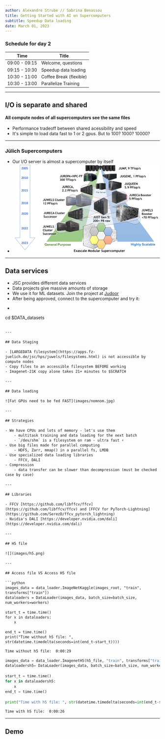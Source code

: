 ```yaml
---
author: Alexandre Strube // Sabrina Benassou
title: Getting Started with AI on Supercomputers 
subtitle: Speedup Data loading
date: March 01, 2023
---
```


### Schedule for day 2

| Time          | Title                |
| ------------- | -----------          |
| 09:00 - 09:15 | Welcome, questions   |
| 09:15 - 10:30 | Speedup data loading |
| 10:30 - 11:00 | Coffee Break (flexible) |
| 10:30 - 13:00 | Parallelize Training |

---

## I/O is separate and shared

#### All compute nodes of all supercomputers see the same files

- Performance tradeoff between shared acessibility and speed
- It's simple to load data fast to 1 or 2 gpus. But to 100? 1000? 10000?

---

### Jülich Supercomputers

- Our I/O server is almost a supercomputer by itself
- ![JSC Supercomputer Stragegy](images/machines.png)

---

## Data services

- JSC provides different data services
- Data projects give massive amounts of storage
- We use it for ML datasets. Join the project at [Judoor](https://judoor.fz-juelich.de/projects/join/datasets)
- After being approved, connect to the supercomputer and try it:
- ```bash
cd $DATA_datasets
```

---

## Data Staging

- [LARGEDATA filesystem](https://apps.fz-juelich.de/jsc/hps/juwels/filesystems.html) is not accessible by compute nodes
- Copy files to an accessible filesystem BEFORE working
- Imagenet-21K copy alone takes 21+ minutes to $SCRATCH

---

## Data loading

![Fat GPUs need to be fed FAST](images/nomnom.jpg)

--- 

## Strategies

- We have CPUs and lots of memory - let's use them
    - multitask training and data loading for the next batch
    - `/dev/shm` is a filesystem on ram - ultra fast ⚡️
- Use big files made for parallel computing
    - HDF5, Zarr, mmap() in a parallel fs, LMDB
- Use specialized data loading libraries
    - FFCV, DALI
- Compression
    - data transfer can be slower than decompression (must be checked case by case)

---

## Libraries

- FFCV [https://github.com/libffcv/ffcv](https://github.com/libffcv/ffcv) and [FFCV for PyTorch-Lightning](https://github.com/SerezD/ffcv_pytorch_lightning)
- Nvidia's DALI [https://developer.nvidia.com/dali](https://developer.nvidia.com/dali)

---

## H5 file

![](images/h5.png)

---

## Access file VS Access H5 file

```python
images_data = data_loader.ImageNetKaggle(images_root, "train", transforms["train"]) 
dataloaders = DataLoader(images_data, batch_size=batch_size, num_workers=workers)

start_t = time.time()
for x in dataloaders:
    x

end_t = time.time()
print("Time without h5 file: ", str(datetime.timedelta(seconds=int(end_t-start_t))))       
```
```bash 
Time without h5 file:  0:00:29
```     

```python
images_data = data_loader.ImagenetH5(h5_file, "train", transforms["train"]) 
dataloadersh5= DataLoader(images_data, batch_size=batch_size, num_workers=workers)
 
start_t = time.time()
for x in dataloadersh5:
    x
end_t = time.time()

print("Time with h5 file: ", str(datetime.timedelta(seconds=int(end_t-start_t))))

```
```bash 
Time with h5 file:  0:00:26
```
---
## Demo
